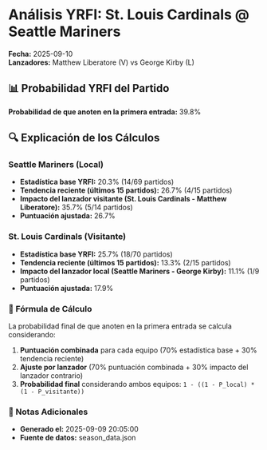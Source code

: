 # Análisis YRFI: St. Louis Cardinals @ Seattle Mariners

**Fecha:** 2025-09-10  
**Lanzadores:** Matthew Liberatore (V) vs George Kirby (L)

## 📊 Probabilidad YRFI del Partido

**Probabilidad de que anoten en la primera entrada:** 39.8%

## 🔍 Explicación de los Cálculos

### Seattle Mariners (Local)
- **Estadística base YRFI:** 20.3% (14/69 partidos)
- **Tendencia reciente (últimos 15 partidos):** 26.7% (4/15 partidos)
- **Impacto del lanzador visitante (St. Louis Cardinals - Matthew Liberatore):** 35.7% (5/14 partidos)
- **Puntuación ajustada:** 26.7%

### St. Louis Cardinals (Visitante)
- **Estadística base YRFI:** 25.7% (18/70 partidos)
- **Tendencia reciente (últimos 15 partidos):** 13.3% (2/15 partidos)
- **Impacto del lanzador local (Seattle Mariners - George Kirby):** 11.1% (1/9 partidos)
- **Puntuación ajustada:** 17.9%

### 📝 Fórmula de Cálculo

La probabilidad final de que anoten en la primera entrada se calcula considerando:
1. **Puntuación combinada** para cada equipo (70% estadística base + 30% tendencia reciente)
2. **Ajuste por lanzador** (70% puntuación combinada + 30% impacto del lanzador contrario)
3. **Probabilidad final** considerando ambos equipos: `1 - ((1 - P_local) * (1 - P_visitante))`

### 📌 Notas Adicionales

- **Generado el:** 2025-09-09 20:05:00
- **Fuente de datos:** season_data.json
